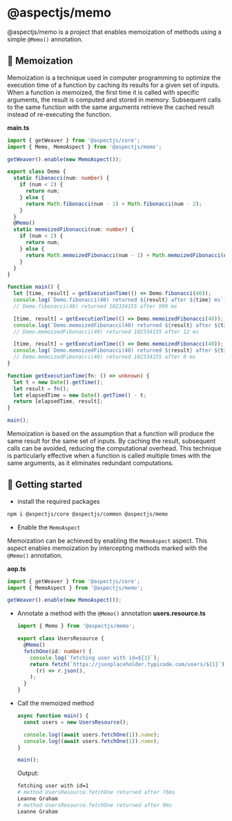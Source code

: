 # @aspectjs/memo

@aspectjs/memo is a project that enables memoization of methods using a simple `@Memo()` annotation.

## 📜 Memoization

Memoization is a technique used in computer programming to optimize the execution time of a function by caching its results for a given set of inputs. When a function is memoized, the first time it is called with specific arguments, the result is computed and stored in memory. Subsequent calls to the same function with the same arguments retrieve the cached result instead of re-executing the function.

**main.ts**

```ts
import { getWeaver } from '@aspectjs/core';
import { Memo, MemoAspect } from '@aspectjs/memo';

getWeaver().enable(new MemoAspect());

export class Demo {
  static fibonacci(num: number) {
    if (num < 2) {
      return num;
    } else {
      return Math.fibonacci(num - 1) + Math.fibonacci(num - 2);
    }
  }
  @Memo()
  static memoizedFibonacci(num: number) {
    if (num < 2) {
      return num;
    } else {
      return Math.memoizedFibonacci(num - 1) + Math.memoizedFibonacci(num - 2);
    }
  }
}

function main() {
  let [time, result] = getExecutionTime(() => Demo.fibonacci(40));
  console.log(`Demo.fibonacci(40) returned ${result} after ${time} ms`);
  // Demo.fibonacci(40) returned 102334155 after 999 ms

  [time, result] = getExecutionTime(() => Demo.memoizedFibonacci(40));
  console.log(`Demo.memoizedFibonacci(40) returned ${result} after ${time} ms`);
  // Demo.memoizedFibonacci(40) returned 102334155 after 12 ms

  [time, result] = getExecutionTime(() => Demo.memoizedFibonacci(40));
  console.log(`Demo.memoizedFibonacci(40) returned ${result} after ${time} ms`);
  // Demo.memoizedFibonacci(40) returned 102334155 after 0 ms
}

function getExecutionTime(fn: () => unknown) {
  let t = new Date().getTime();
  let result = fn();
  let elapsedTime = new Date().getTime() - t;
  return [elapsedTime, result];
}

main();
```

Memoization is based on the assumption that a function will produce the same result for the same set of inputs. By caching the result, subsequent calls can be avoided, reducing the computational overhead. This technique is particularly effective when a function is called multiple times with the same arguments, as it eliminates redundant computations.

## 🚀 Getting started

- install the required packages
```sh
npm i @aspectjs/core @aspectjs/common @aspectjs/memo
```

- Enable the `MemoAspect`

Memoization can be achieved by enabling the `MemoAspect` aspect. This aspect enables memoization by intercepting methods marked with the `@Memo()` annotation.

  **aop.ts**

  ```ts
  import { getWeaver } from '@aspectjs/core';
  import { MemoAspect } from '@aspectjs/memo';

  getWeaver().enable(new MemoAspect());
  ```

- Annotate a method with the `@Memo()` annotation
  **users.resource.ts**

  ```ts
  import { Memo } from '@aspectjs/memo';

  export class UsersResource {
    @Memo()
    fetchOne(id: number) {
      console.log(`fetching user with id=${1}`);
      return fetch(`https://jsonplaceholder.typicode.com/users/${1}`).then(
        (r) => r.json(),
      );
    }
  }
  ```

- Call the memoized method

  ```ts
  async function main() {
    const users = new UsersResource();

    console.log((await users.fetchOne(1)).name);
    console.log((await users.fetchOne(1)).name);
  }

  main();
  ```

  Output:

  ```sh
  fetching user with id=1
  # method UsersResource.fetchOne returned after 76ms
  Leanne Graham
  # method UsersResource.fetchOne returned after 0ms
  Leanne Graham
  ```

